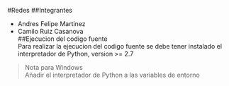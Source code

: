 #Redes
##Integrantes
* Andres Felipe Martinez  
* Camilo Ruiz Casanova  
##Ejecucion del codigo fuente  
Para realizar la ejecucion del codigo fuente se debe tener instalado el interpretador de Python, version >= 2.7  
> Nota para Windows  
Añadir el interpretador de Python a las variables de entorno

